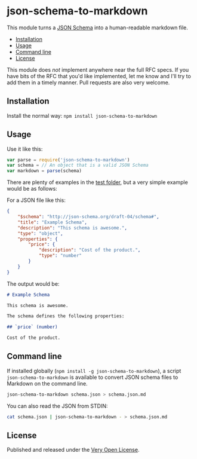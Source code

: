 # json-schema-to-markdown

This module turns a [JSON Schema](http://json-schema.org/) into a
human-readable markdown file.

<!-- BEGIN-MARKDOWN-TOC -->
* [Installation](#installation)
* [Usage](#usage)
* [Command line](#command-line)
* [License](#license)

<!-- END-MARKDOWN-TOC -->

This module does *not* implement anywhere near the full RFC specs.
If you have bits of the RFC that you'd like implemented, let me
know and I'll try to add them in a timely manner. Pull requests
are also very welcome.

## Installation

Install the normal way: `npm install json-schema-to-markdown`

## Usage

Use it like this:

```js
var parse = require('json-schema-to-markdown')
var schema = // An object that is a valid JSON Schema
var markdown = parse(schema)
```

There are plenty of examples in the [test folder](./test), but a very
simple example would be as follows:

For a JSON file like this:

```json
{
	"$schema": "http://json-schema.org/draft-04/schema#",
	"title": "Example Schema",
	"description": "This schema is awesome.",
	"type": "object",
	"properties": {
		"price": {
			"description": "Cost of the product.",
			"type": "number"
		}
	}
}
```

The output would be:

```markdown
# Example Schema

This schema is awesome.

The schema defines the following properties:

## `price` (number)

Cost of the product.
```

## Command line

If installed globally (`npm install -g json-schema-to-markdown`), a script `json-schema-to-markdown` is available to convert JSON schema files to Markdown on the command line.

```sh
json-schema-to-markdown schema.json > schema.json.md
```

You can also read the JSON from STDIN:

```sh
cat schema.json | json-schema-to-markdown - > schema.json.md
```

## License

Published and released under the [Very Open License](http://veryopenlicense.com).
